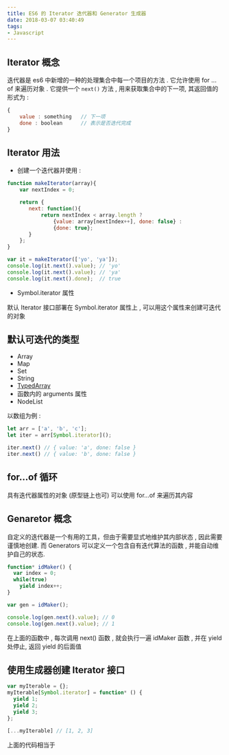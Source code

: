 ```yaml
---
title: ES6 的 Iterator 迭代器和 Generator 生成器
date: 2018-03-07 03:40:49
tags: 
- Javascript
---
```


## Iterator 概念

迭代器是 es6 中新增的一种的处理集合中每一个项目的方法 . 它允许使用 for ... of 来遍历对象 . 它提供一个 `next()` 方法 , 用来获取集合中的下一项, 其返回值的形式为 : 

```js
{
    value : something   // 下一项
    done : boolean      // 表示是否迭代完成
}
```

<!-- more -->

## Iterator 用法

- 创建一个迭代器并使用 :
```js
function makeIterator(array){
    var nextIndex = 0;

    return {
       next: function(){
           return nextIndex < array.length ?
               {value: array[nextIndex++], done: false} :
               {done: true};
       }
    };
}

var it = makeIterator(['yo', 'ya']);
console.log(it.next().value); // 'yo'
console.log(it.next().value); // 'ya'
console.log(it.next().done);  // true
```
- Symbol.iterator 属性

默认 Iterator 接口部署在 Symbol.iterator 属性上 , 可以用这个属性来创建可迭代的对象

## 默认可迭代的类型

- Array
- Map
- Set
- String
- [TypedArray](https://developer.mozilla.org/zh-CN/docs/Web/JavaScript/Reference/Global_Objects/TypedArray)
- 函数内的 arguments 属性
- NodeList

以数组为例 :

```js
let arr = ['a', 'b', 'c'];
let iter = arr[Symbol.iterator]();

iter.next() // { value: 'a', done: false }
iter.next() // { value: 'b', done: false }
```

## for...of 循环

具有迭代器属性的对象 (原型链上也可) 可以使用 for...of 来遍历其内容

## Genaretor 概念

自定义的迭代器是一个有用的工具，但由于需要显式地维护其内部状态 , 因此需要谨慎地创建. 而 Generators 可以定义一个包含自有迭代算法的函数 , 并能自动维护自己的状态.

```js
function* idMaker() {
  var index = 0;
  while(true)
    yield index++;
}

var gen = idMaker();

console.log(gen.next().value); // 0
console.log(gen.next().value); // 1
```

在上面的函数中 , 每次调用 next() 函数 , 就会执行一遍 idMaker 函数 , 并在 yield 处停止, 返回 yield 的后面值

## 使用生成器创建 Iterator 接口

```js
var myIterable = {};
myIterable[Symbol.iterator] = function* () {
  yield 1;
  yield 2;
  yield 3;
};

[...myIterable] // [1, 2, 3]
```

上面的代码相当于